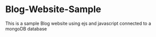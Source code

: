 # Blog-Website-Sample

This is a sample Blog website using ejs and javascript connected to a mongoDB database
